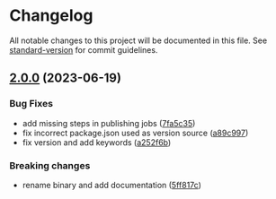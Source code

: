 # Changelog

All notable changes to this project will be documented in this file. See [standard-version](https://github.com/conventional-changelog/standard-version) for commit guidelines.

## [2.0.0](https://github.com/weclapp/sdk/compare/v1.8.0...v2.0.0) (2023-06-19)

### Bug Fixes

- add missing steps in publishing jobs ([7fa5c35](https://github.com/weclapp/sdk/commit/7fa5c3563a631d27d6537faf6d3e52ececa8de80))
- fix incorrect package.json used as version source ([a89c997](https://github.com/weclapp/sdk/commit/a89c9979c73a093b245346f325fb244fd583dbf8))
- fix version and add keywords ([a252f6b](https://github.com/weclapp/sdk/commit/a252f6b82e559bfb7ca214bba60c25a468970779))

### Breaking changes

- rename binary and add documentation ([5ff817c](https://github.com/weclapp/sdk/commit/5ff817c0933c03215d75218c078dd05688a8f17c))
